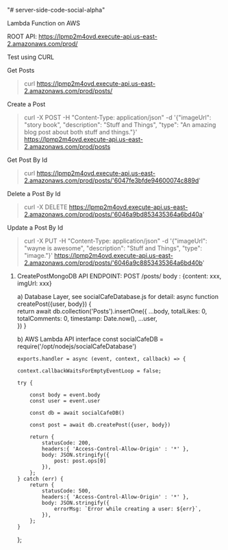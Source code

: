 "# server-side-code-social-alpha" 


Lambda Function on AWS 

ROOT API:  https://lpmp2m4ovd.execute-api.us-east-2.amazonaws.com/prod/

Test using CURL

Get Posts
> curl https://lpmp2m4ovd.execute-api.us-east-2.amazonaws.com/prod/posts/

Create a Post
> curl -X POST -H "Content-Type: application/json" -d '{"imageUrl": "story book", "description": "Stuff and Things", "type": "An amazing blog post about both stuff and things."}' https://lpmp2m4ovd.execute-api.us-east-2.amazonaws.com/prod/posts

Get Post By Id
> curl https://lpmp2m4ovd.execute-api.us-east-2.amazonaws.com/prod/posts/'6047fe3bfde94600074c889d'

Delete a Post By Id
> curl -X DELETE https://lpmp2m4ovd.execute-api.us-east-2.amazonaws.com/prod/posts/'6046a9bd853435364a6bd40a'

Update a Post By Id
> curl -X PUT -H "Content-Type: application/json" -d '{"imageUrl": "wayne is awesome", "description": "Stuff and Things", "type": "image."}' https://lpmp2m4ovd.execute-api.us-east-2.amazonaws.com/prod/posts/'6046a9c8853435364a6bd40b'


1)  CreatePostMongoDB
    API ENDPOINT: POST  /posts/
             body : {content: xxx, imgUrl: xxx}

    a) Database Layer, see socialCafeDatabase.js for detail:
    async function createPost({user, body})  {     
        return await db.collection('Posts').insertOne({
            ...body,
            totalLikes: 0,
            totalComments: 0,
            timestamp: Date.now(),
            ...user,            
        })
    }

    b) AWS Lambda API interface
        const socialCafeDB = require('/opt/nodejs/socialCafeDatabase')

        exports.handler = async (event, context, callback) => {
    
        context.callbackWaitsForEmptyEventLoop = false;
            
        try {
            
            const body = event.body
            const user = event.user
            
            const db = await socialCafeDB()
            
            const post = await db.createPost({user, body})
            
            return {
                statusCode: 200,
                headers:{ 'Access-Control-Allow-Origin' : '*' },
                body: JSON.stringify({
                    post: post.ops[0]
                }),
            };
        } catch (err) {
            return {
                statusCode: 500,
                headers:{ 'Access-Control-Allow-Origin' : '*' },
                body: JSON.stringify({
                    errorMsg: `Error while creating a user: ${err}`,
                }),
            };
        }
    };


